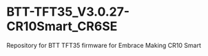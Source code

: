 # BTT-TFT35_V3.0.27-CR10Smart_CR6SE
Repository for BTT TFT35 firmware for Embrace Making CR10 Smart 

